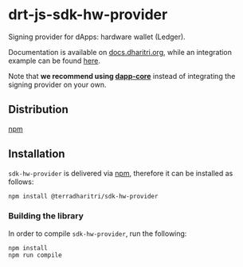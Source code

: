 # drt-js-sdk-hw-provider

Signing provider for dApps: hardware wallet (Ledger).

Documentation is available on [docs.dharitri.org](https://docs.dharitri.org/sdk-and-tools/drtjs/drtjs-signing-providers/), while an integration example can be found [here](https://github.com/terradharitri/drt-js-sdk-examples/tree/main/signing-providers).

Note that **we recommend using [dapp-core](https://github.com/terradharitri/drt-sdk-dapp)** instead of integrating the signing provider on your own.

## Distribution

[npm](https://www.npmjs.com/package/@terradharitri/sdk-hw-provider)

## Installation

`sdk-hw-provider` is delivered via [npm](https://www.npmjs.com/package/@terradharitri/sdk-hw-provider), therefore it can be installed as follows:

```
npm install @terradharitri/sdk-hw-provider
```

### Building the library

In order to compile `sdk-hw-provider`, run the following:

```
npm install
npm run compile
```
